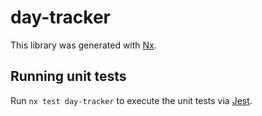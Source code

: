 # day-tracker

This library was generated with [Nx](https://nx.dev).

## Running unit tests

Run `nx test day-tracker` to execute the unit tests via [Jest](https://jestjs.io).
